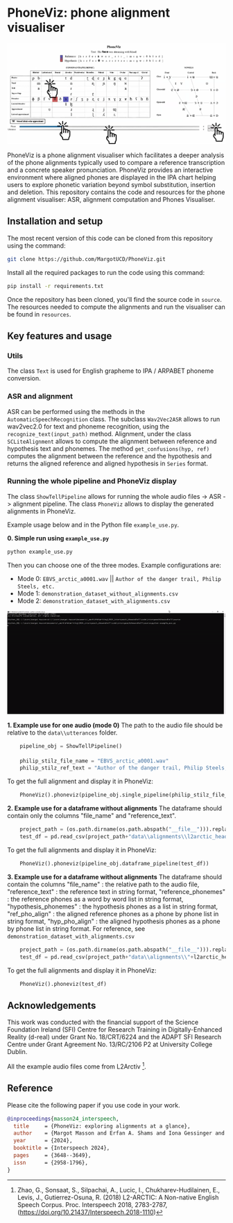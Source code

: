 # PhoneViz: phone alignment visualiser

![Screenshot of PhoneViz with annotations showing where to interact with the tool.](phoneviz_screenshot.png)

PhoneViz is a phone alignment visualiser which facilitates a deeper analysis of the phone alignments typically used to compare a reference transcription and a concrete speaker pronunciation. PhoneViz provides an interactive environment where aligned phones are displayed in the IPA chart helping users to explore phonetic variation beyond symbol substitution, insertion and deletion. This repository contains the code and resources for the phone alignment visualiser: ASR, alignment computation and Phones Visualiser.

## Installation and setup

The most recent version of this code can be cloned from this repository using the command:

```bash
git clone https://github.com/MargotUCD/PhoneViz.git
```

Install all the required packages to run the code using this command:

```bash
pip install -r requirements.txt
```

Once the repository has been cloned, you'll find the source code in `source`. The resources needed to compute the alignments and run the visualiser can be found in `resources`. 

## Key features and usage

### Utils

The class ```Text``` is used for English grapheme to IPA / ARPABET phoneme conversion.

### ASR and alignment

ASR can be performed using the methods in the ```AutomaticSpeechRecognition``` class. The subclass ```Wav2Vec2ASR``` allows to run wav2vec2.0 for text and phoneme recognition, using the ```recognize_text(input_path)``` method. Alignment, under the class ```SCLiteAlignment``` allows to compute the alignment between reference and hypothesis text and phonemes. The method ```get_confusions(hyp, ref)``` computes the alignment between the reference and the hypothesis and returns the aligned reference and aligned hypothesis in ```Series``` format.

### Running the whole pipeline and PhoneViz display

The class ```ShowTellPipeline``` allows for running the whole audio files -> ASR -> alignment pipeline. The class ```PhoneViz``` allows to display the generated alignments in PhoneViz.

Example usage below and in the Python file ```example_use.py```.

**0. Simple run using ```example_use.py```**
```bash
python example_use.py
```
Then you can choose one of the three modes. Example configurations are:
* Mode 0: ```EBVS_arctic_a0001.wav``` || ```Author of the danger trail, Philip Steels, etc.```
* Mode 1: ```demonstration_dataset_without_alignments.csv```
* Mode 2: ```demonstration_dataset_with_alignments.csv```

![GIF showing the run of PhoneViz from the demo run file.](example_run.gif)

**1. Example use for one audio (mode 0)**
The path to the audio file should be relative to the ```data\\utterances``` folder.
```python
    pipeline_obj = ShowTellPipeline()

    philip_stilz_file_name = "EBVS_arctic_a0001.wav"
    philip_stilz_ref_text = "Author of the danger trail, Philip Steels, etc."
```
To get the full alignment and display it in PhoneViz:
```python
    PhoneViz().phoneviz(pipeline_obj.single_pipeline(philip_stilz_file_name,philip_stilz_ref_text))
```
**2. Example use for a dataframe without alignments**
The dataframe should contain only the columns "file_name" and "reference_text".
```python
    project_path = (os.path.dirname(os.path.abspath("__file__"))).replace("source", "")
    test_df = pd.read_csv(project_path+"data\\alignments\\l2arctic_head_without.csv")
```
To get the full alignments and display it in PhoneViz:
```python
    PhoneViz().phoneviz(pipeline_obj.dataframe_pipeline(test_df))
```
**3. Example use for a dataframe without alignments**
The dataframe should contain the columns 
                    "file_name" : the relative path to the audio file,
                    "reference_text" : the reference text in string format,
                    "reference_phonemes" : the reference phones as a word by word list in string format, 
                    "hypothesis_phonemes" : the hypothesis phones as a list in string format, 
                    "ref_pho_align" : the aligned reference phones as a phone by phone list in string format, 
                    "hyp_pho_align" : the aligned hypothesis phones as a phone by phone list in string format.
For reference, see ```demonstration_dataset_with_alignments.csv```
```python
    project_path = (os.path.dirname(os.path.abspath("__file__"))).replace("source", "")
    test_df = pd.read_csv(project_path+"data\\alignments\\"+l2arctic_head_with.csv")
```
To get the full alignments and display it in PhoneViz:
```python
    PhoneViz().phoneviz(test_df)
```

## Acknowledgements
This work was conducted with the financial support of the Science Foundation Ireland (SFI) Centre for Research Training in Digitally-Enhanced Reality (d-real) under Grant No. 18/CRT/6224 and the ADAPT SFI Research Centre under Grant Agreement No. 13/RC/2106 P2 at University College Dublin.

All the example audio files come from L2Arctiv [^1].

[^1]:Zhao, G., Sonsaat, S., Silpachai, A., Lucic, I., Chukharev-Hudilainen, E., Levis, J., Gutierrez-Osuna, R. (2018) L2-ARCTIC: A Non-native English Speech Corpus. Proc. Interspeech 2018, 2783-2787, (https://doi.org/10.21437/Interspeech.2018-1110)

## Reference
Please cite the following paper if you use code in your work.
```BibTex
@inproceedings{masson24_interspeech,
  title     = {PhoneViz: exploring alignments at a glance},
  author    = {Margot Masson and Erfan A. Shams and Iona Gessinger and Julie Carson-Berndsen},
  year      = {2024},
  booktitle = {Interspeech 2024},
  pages     = {3648--3649},
  issn      = {2958-1796},
}
```
